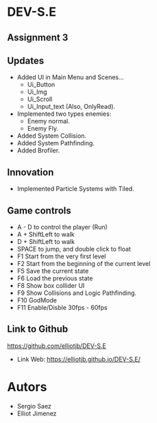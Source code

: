
# DEV-S.E

## Assignment 3

## Updates
* Added UI in Main Menu and Scenes...
	- Ui_Button
	- Ui_Img
	- Ui_Scroll
	- Ui_Input_text (Also, OnlyRead).
* Implemented two types enemies:
   - Enemy normal.
   - Enemy Fly.
* Added System Collision.
* Added System Pathfinding.
* Added Brofiler.

## Innovation
* Implemented Particle Systems with Tiled.

## Game controls
* A - D to control the player (Run)
* A + ShiftLeft to walk 
* D + ShiftLeft to walk 
* SPACE to jump, and double click to float
* F1 Start from the very first level
* F2 Start from the beginning of the current level
* F5 Save the current state
* F6 Load the previous state
* F8 Show box collider UI
* F9 Show Collisions and Logic Pathfinding.
* F10 GodMode
* F11 Enable/Disble 30fps - 60fps


## Link to Github
https://github.com/elliotjb/DEV-S.E
* Link Web: https://elliotjb.github.io/DEV-S.E/

# Autors
* Sergio Saez
* Elliot Jimenez
